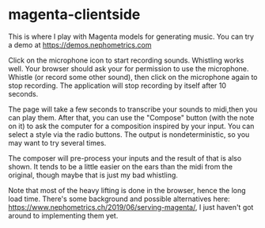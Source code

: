 # magenta-clientside

This is where I play with Magenta models for generating music.
You can try a demo at https://demos.nephometrics.com

Click on the microphone icon to start recording sounds. Whistling works well.
Your browser should ask your for permission to use the microphone. Whistle
(or record some other sound), then click on the microphone again to stop recording.
The application will stop recording by itself after 10 seconds.

The page will take a few seconds to transcribe your sounds to midi,then you can
play them. After that, you can use the "Compose" button (with the note on it)
to ask the computer for a composition inspired by your input. You can select
a style via the radio buttons. The output is nondeterministic, so you may want to try
several times.

The composer will pre-process your inputs and the result of that is also shown. It
tends to be a little easier on the ears than the midi from the original, though maybe
that is just my bad whistling.

Note that most of the heavy lifting is done in the browser, hence the long load time.
There's some background and possible alternatives here: https://www.nephometrics.ch/2019/06/serving-magenta/,
I just haven't got around to implementing them yet.
